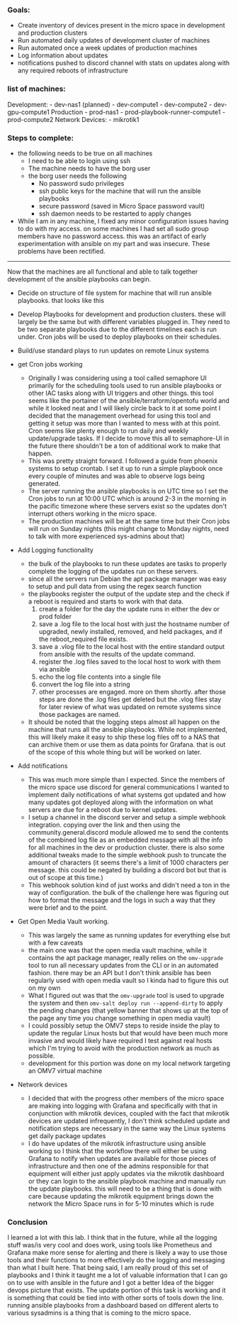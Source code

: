 
### Goals:

- Create inventory of devices present in the micro space in development and production clusters
- Run automated daily updates of development cluster of machines
- Run automated once a week updates of production machines
- Log information about updates
- notifications pushed to discord channel with stats on updates along with any required reboots of infrastructure

### list of machines:

Development:
	- dev-nas1 (planned)
	- dev-compute1
	- dev-compute2
	- dev-gpu-compute1
Production
	- prod-nas1
	- prod-playbook-runner-compute1
	- prod-compute2
Network Devices:
	- mikrotik1

### Steps to complete:

- the following needs to be true on all machines
	- I need to be able to login using ssh
	- The machine needs to have the borg user
	- the borg user needs the following
		- No password sudo privileges
		- ssh public keys for the machine that will run the ansible playbooks
		- secure password (saved in Micro Space password vault)
		- ssh daemon needs to be restarted to apply changes
- While I am in any machine, I fixed any minor configuration issues having to do with my access. on some machines I had set all sudo group members have no password access. this was an artifact of early experimentation with ansible on my part and was insecure. These problems have been rectified.

--- 
Now that the machines are all functional and able to talk together development of the ansible playbooks can begin.

- Decide on structure of file system for machine that will run ansible playbooks. that looks like this
  

  
- Develop Playbooks for development and production clusters. these will largely be the same but with different variables plugged in. They need to be two separate playbooks due to the different timelines each is run under. Cron jobs will be used to deploy playbooks on their schedules.
- Build/use standard plays to run updates on remote Linux systems
- get Cron jobs working
	- Originally I was considering using a tool called semaphore UI primarily for the scheduling tools used to run ansible playbooks or other IAC tasks along with UI triggers and other things. this tool seems like the portainer of the ansible/terraform/opentofu world and while it looked neat and I will likely circle back to it at some point I decided that the management overhead for using this tool and getting it setup was more than I wanted to mess with at this point. Cron seems like plenty enough to run daily and weekly update/upgrade tasks. If I decide to move this all to semaphore-UI in the future there shouldn't be a ton of additional work to make that happen. 
	- This was pretty straight forward. I followed a guide from phoenix systems to setup crontab. I set it up to run a simple playbook once every couple of minutes and was able to observe logs being generated.
	- The server running the ansible playbooks is on UTC time so I set the Cron jobs to run at 10:00 UTC which is around 2-3 in the morning in the pacific timezone where these servers exist so the updates don't interrupt others working in the micro space. 
	- The production machines will be at the same time but their Cron jobs will run on Sunday nights (this might change to Monday nights, need to talk with more experienced sys-admins about that)
- Add Logging functionality
	- the bulk of the playbooks to run these updates are tasks to properly complete the logging of the updates run on these servers.
	- since all the servers run Debian the apt package manager was easy to setup and pull data from using the regex search function
	- the playbooks register the output of the update step and the check if a reboot is required and starts to work with that data.
		1. create a folder for the day the update runs in either the dev or prod folder
		2. save a .log file to the local host with just the hostname number of upgraded, newly installed, removed, and held packages, and if the reboot_required file exists. 
		3. save a .vlog file to the local host with the entire standard output from ansible with the results of the update command.
		4. register the .log files saved to the local host to work with them via ansible
		5. echo the log file contents into a single file
		6. convert the log file into a string
		7. other processes are engaged. more on them shortly. after those steps are done the .log files get deleted but the .vlog files stay for later review of what was updated on remote systems since those packages are named.
	- It should be noted that the logging steps almost all happen on the machine that runs all the ansible playbooks. While not implemented, this will likely make it easy to ship these log files off to a NAS that can archive them or use them as data points for Grafana. that is out of the scope of this whole thing but will be worked on later.
- Add notifications
	- This was much more simple than I expected. Since the members of the micro space use discord for general communications I wanted to implement daily notifications of what systems got updated and how many updates got deployed along with the information on what servers are due for a reboot due to kernel updates. 
	- I setup a channel in the discord server and setup a simple webhook integration. copying over the link and then using the community.general.discord module allowed me to send the contents of the combined log file as an embedded message with all the info for all machines in the dev or production cluster. there is also some additional tweaks made to the simple webhook push to truncate the amount of characters (it seems there's a limit of 1000 characters per message. this could be negated by building a discord bot but that is out of scope at this time.)
	- This webhook solution kind of just works and didn't need a ton in the way of configuration. the bulk of the challenge here was figuring out how to format the message and the logs in such a way that they were brief and to the point. 
- Get Open Media Vault working. 
	- This was largely the same as running updates for everything else but with a few caveats
	- the main one was that the open media vault machine, while it contains the apt package manager, really relies on the `omv-upgrade` tool to run all necessary updates from the CLI or in an automated fashion. there may be an API but I don't think ansible has been regularly used with open media vault so I kinda had to figure this out on my own
	- What I figured out was that the `omv-upgrade` tool is used to upgrade the system and then `omv-salt deploy run --append-dirty` to apply the pending changes (that yellow banner that shows up at the top of the page any time you change something in open media vault)
	- I could possibly setup the OMV7 steps to reside inside the play to update the regular Linux hosts but that would have been much more invasive and would likely have required I test against real hosts which I'm trying to avoid with the production network as much as possible. 
	- development for this portion was done on my local network targeting an OMV7 virtual machine
- Network devices
	- I decided that with the progress other members of the micro space are making into logging with Grafana and specifically with that in conjunction with mikrotik devices, coupled with the fact that mikrotik devices are updated infrequently, I don't think scheduled update and notification steps are necessary in the same way the Linux systems get daily package updates
	- I do have updates of the mikrotik infrastructure using ansible working so I think that the workflow there will either be using Grafana to notify when updates are available for those pieces of infrastructure and then one of the admins responsible for that equipment will either just apply updates via the mikrotik dashboard or they can login to the ansible playbook machine and manually run the update playbooks. this will need to be a thing that is done with care because updating the mikrotik equipment brings down the network the Micro Space runs in for 5-10 minutes which is rude

### Conclusion
I learned a lot with this lab. I think that in the future, while all the logging stuff was/is very cool and does work, using tools like Prometheus and Grafana make more sense for alerting and there is likely a way to use those tools and their functions to more effectively do the logging and messaging than what I built here. That being said, I am really proud of this set of playbooks and I think it taught me a lot of valuable information that I can go on to use with ansible in the future and I got a better Idea of the bigger devops picture that exists. The update portion of this task is working and it is something that could be tied into with other sorts of tools down the line. running ansible playbooks from a dashboard based on different alerts to various sysadmins is a thing that is coming to the micro space.